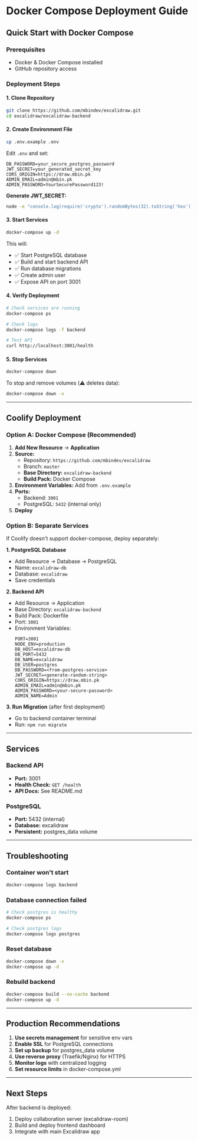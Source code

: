 # Docker Compose Deployment Guide

## Quick Start with Docker Compose

### Prerequisites
- Docker & Docker Compose installed
- GitHub repository access

### Deployment Steps

#### 1. Clone Repository
```bash
git clone https://github.com/mbindev/excalidraw.git
cd excalidraw/excalidraw-backend
```

#### 2. Create Environment File
```bash
cp .env.example .env
```

Edit `.env` and set:
```env
DB_PASSWORD=your_secure_postgres_password
JWT_SECRET=your_generated_secret_key
CORS_ORIGIN=https://draw.mbin.pk
ADMIN_EMAIL=admin@mbin.pk
ADMIN_PASSWORD=YourSecurePassword123!
```

**Generate JWT_SECRET:**
```bash
node -e "console.log(require('crypto').randomBytes(32).toString('hex'))"
```

#### 3. Start Services
```bash
docker-compose up -d
```

This will:
- ✅ Start PostgreSQL database
- ✅ Build and start backend API
- ✅ Run database migrations
- ✅ Create admin user
- ✅ Expose API on port 3001

#### 4. Verify Deployment
```bash
# Check services are running
docker-compose ps

# Check logs
docker-compose logs -f backend

# Test API
curl http://localhost:3001/health
```

#### 5. Stop Services
```bash
docker-compose down
```

To stop and remove volumes (⚠️ deletes data):
```bash
docker-compose down -v
```

---

## Coolify Deployment

### Option A: Docker Compose (Recommended)

1. **Add New Resource** → **Application**
2. **Source:**
   - Repository: `https://github.com/mbindev/excalidraw`
   - Branch: `master`
   - **Base Directory:** `excalidraw-backend`
   - **Build Pack:** Docker Compose
3. **Environment Variables:** Add from `.env.example`
4. **Ports:** 
   - Backend: `3001`
   - PostgreSQL: `5432` (internal only)
5. **Deploy**

### Option B: Separate Services

If Coolify doesn't support docker-compose, deploy separately:

**1. PostgreSQL Database**
- Add Resource → Database → PostgreSQL
- Name: `excalidraw-db`
- Database: `excalidraw`
- Save credentials

**2. Backend API**
- Add Resource → Application
- Base Directory: `excalidraw-backend`
- Build Pack: Dockerfile
- Port: `3001`
- Environment Variables:
  ```env
  PORT=3001
  NODE_ENV=production
  DB_HOST=excalidraw-db
  DB_PORT=5432
  DB_NAME=excalidraw
  DB_USER=postgres
  DB_PASSWORD=<from-postgres-service>
  JWT_SECRET=<generate-random-string>
  CORS_ORIGIN=https://draw.mbin.pk
  ADMIN_EMAIL=admin@mbin.pk
  ADMIN_PASSWORD=<your-secure-password>
  ADMIN_NAME=Admin
  ```

**3. Run Migration** (after first deployment)
- Go to backend container terminal
- Run: `npm run migrate`

---

## Services

### Backend API
- **Port:** 3001
- **Health Check:** `GET /health`
- **API Docs:** See README.md

### PostgreSQL
- **Port:** 5432 (internal)
- **Database:** excalidraw
- **Persistent:** postgres_data volume

---

## Troubleshooting

### Container won't start
```bash
docker-compose logs backend
```

### Database connection failed
```bash
# Check postgres is healthy
docker-compose ps

# Check postgres logs
docker-compose logs postgres
```

### Reset database
```bash
docker-compose down -v
docker-compose up -d
```

### Rebuild backend
```bash
docker-compose build --no-cache backend
docker-compose up -d
```

---

## Production Recommendations

1. **Use secrets management** for sensitive env vars
2. **Enable SSL** for PostgreSQL connections
3. **Set up backup** for postgres_data volume
4. **Use reverse proxy** (Traefik/Nginx) for HTTPS
5. **Monitor logs** with centralized logging
6. **Set resource limits** in docker-compose.yml

---

## Next Steps

After backend is deployed:
1. Deploy collaboration server (excalidraw-room)
2. Build and deploy frontend dashboard
3. Integrate with main Excalidraw app
